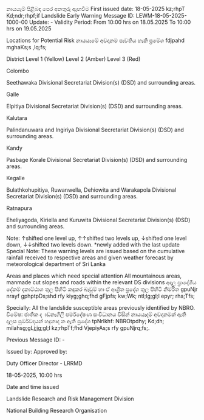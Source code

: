 නායයෑම් පිළිබඳ පෙර අනතුරු ඇඟවීම First issued date: 18-05-2025 kz;rhpT Kd;ndr;rhpf;if Landslide Early Warning Message ID: LEWM-18-05-2025-1000-00 Update: - Validity Period: From 10:00 hrs on 18.05.2025 To 10:00 hrs on 19.05.2025

Locations for Potential Risk නායයෑමේ අවදානම පැවතිය හැකි ප්‍රමේශ fdjpahd mghaKs;s ,lq;fs;

District Level 1 (Yellow) Level 2 (Amber) Level 3 (Red)

Colombo

Seethawaka Divisional Secretariat Division(s) (DSD) and surrounding areas.

Galle

Elpitiya Divisional Secretariat Division(s) (DSD) and surrounding areas.

Kalutara

Palindanuwara and Ingiriya Divisional Secretariat Division(s) (DSD) and surrounding areas.

Kandy

Pasbage Korale Divisional Secretariat Division(s) (DSD) and surrounding areas.

Kegalle

Bulathkohupitiya, Ruwanwella, Dehiowita and Warakapola Divisional Secretariat Division(s) (DSD) and surrounding areas.

Ratnapura

Eheliyagoda, Kiriella and Kuruwita Divisional Secretariat Division(s) (DSD) and surrounding areas.

Note: ↑shifted one level up, ↑↑shifted two levels up, ↓shifted one level down, ↓↓shifted two levels down. *newly added with the last update Special Note: These warning levels are issued based on the cumulative rainfall received to respective areas and given weather forecast by meteorological department of Sri Lanka

Areas and places which need special attention All mountainous areas, manmade cut slopes and roads within the relevant DS divisions අදාල ප්‍රාදේශීය දේකම් දකාට්ඨාශ තුල පිහිටි කඳුකර බෑවුම් හා ඒ ආශ්‍රිත ප්‍රදේශ තුල පිහිටි නිර්මිත gpuNjr nrayf gphptpDs;shd rfy kiyg;ghq;fhd gFjpfs; kw;Wk; ntl;lg;gl;l epyr; rha;Tfs;

Specially: All the landslide susceptible areas previously identified by NBRO. විමේෂ: ජාතික ද ාඩනැගිලි පර්මදේෂණ සංවිධානය විසින් නායයෑදම් අවදානමක් ඇති දලස පුර්මවදයන් හදුනාද න ඇති ප්‍රදේශ tpNrlkhf: NBROtpdhy; Kd;dh; milahsg;gLj;jg;gl;l kz;rhpTf;fhd VjepiyAs;s rfy gpuNjrq;fs;.

Previous Message ID: -

Issued by: Approved by:

Duty Officer Director - LRRMD

18-05-2025, 10:00 hrs

Date and time issued

Landslide Research and Risk Management Division

National Building Research Organisation